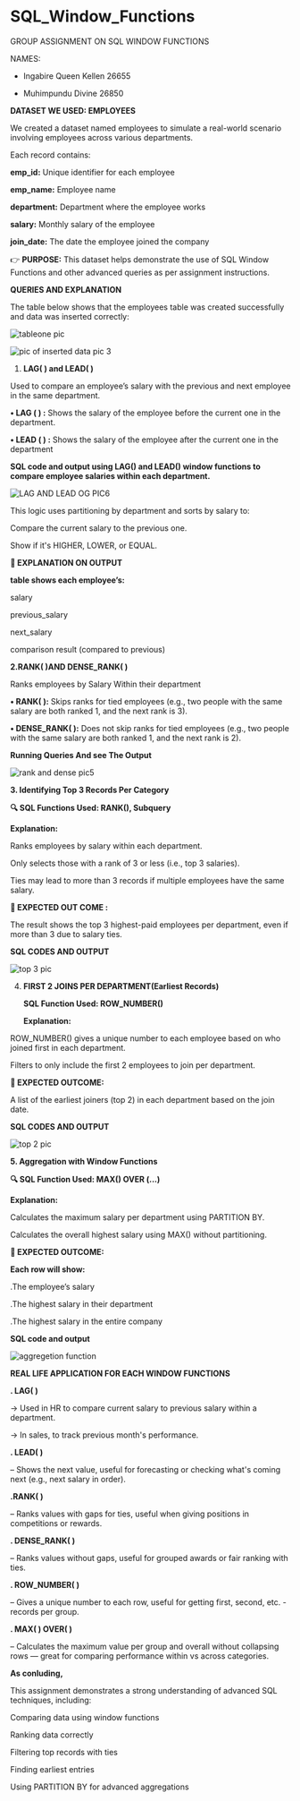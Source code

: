 # SQL_Window_Functions
GROUP ASSIGNMENT ON SQL WINDOW FUNCTIONS

NAMES:
- Ingabire Queen Kellen 26655
  
- Muhimpundu Divine 26850

 **DATASET WE  USED: EMPLOYEES**
 
We created a dataset named employees to simulate a real-world scenario involving employees across various departments.

Each record contains:

**emp_id:** Unique identifier for each employee

**emp_name:** Employee name

**department:** Department where the employee works

**salary:** Monthly salary of the employee

**join_date:** The date the employee joined the company

👉 **PURPOSE:** This dataset helps demonstrate the use of SQL Window Functions and other advanced queries as per assignment instructions.



  
**QUERIES AND EXPLANATION**

The table below shows that the employees table was created successfully and data was inserted correctly:

![tableone pic](https://github.com/user-attachments/assets/1485820d-f5f7-43c6-9ceb-605abe31c80e)

![pic of inserted data pic 3](https://github.com/user-attachments/assets/bf43591c-0a76-457f-b9a4-52a7573b361c)


1. **LAG( ) and LEAD( )**
   
Used to compare an employee’s salary with the previous and next employee in the same department.

**•	LAG ( ) :** Shows the salary of the employee before the current one in the department.

**•	LEAD ( ) :** Shows the salary of the employee after the current one in the department

**SQL code and output using LAG() and LEAD() window functions to compare employee salaries within each department.**

![LAG AND LEAD OG PIC6](https://github.com/user-attachments/assets/4ab8f75d-0272-457c-8bf5-f2744c8a7553)

This logic uses partitioning by department and sorts by salary to:

Compare the current salary to the previous one.

Show if it's HIGHER, LOWER, or EQUAL.

**🎯 EXPLANATION ON OUTPUT**

**table  shows each employee’s:**

salary

previous_salary

next_salary

comparison result (compared to previous)

  **2.RANK( )AND DENSE_RANK( )**
  
  Ranks employees by Salary Within their department 
  
  
  **•	RANK( ):** Skips ranks for tied employees (e.g., two people with the same salary are both ranked 1, and the next rank is 3).
  
  **•	DENSE_RANK( ):** Does not skip ranks for tied employees (e.g., two people with the same salary are both ranked 1, and the next rank is 2).
  

  
   **Running Queries And see The Output**
   
   ![rank and dense pic5](https://github.com/user-attachments/assets/218ee13c-a20c-4d1e-a9f4-be6ef5a7a341)

     

**3. Identifying Top 3 Records Per Category**
   
**🔍 SQL Functions Used: RANK(), Subquery**

**Explanation:**

Ranks employees by salary within each department.

Only selects those with a rank of 3 or less (i.e., top 3 salaries).

Ties may lead to more than 3 records if multiple employees have the same salary.

**🎯 EXPECTED OUT COME :**

The result shows the top 3 highest-paid employees per department, even if more than 3 due to salary ties.

**SQL CODES AND OUTPUT**

 ![top 3 pic](https://github.com/user-attachments/assets/fe38ca89-23f7-4201-acd6-d9585e1c2763)

 4. **FIRST 2 JOINS PER DEPARTMENT(Earliest Records)**
    
    **SQL Function Used: ROW_NUMBER()**
    
     **Explanation:**
    
ROW_NUMBER() gives a unique number to each employee based on who joined first in each department.

Filters to only include the first 2 employees to join per department.

**🎯 EXPECTED OUTCOME:**

A list of the earliest joiners (top 2) in each department based on the join date.

**SQL CODES AND OUTPUT**

![top 2 pic](https://github.com/user-attachments/assets/adfb2d73-e297-4f5a-a7a8-9e7e89318eac)


**5. Aggregation with Window Functions**
   
**🔍 SQL Function Used: MAX() OVER (...)** 

**Explanation:**

Calculates the maximum salary per department using PARTITION BY.

Calculates the overall highest salary using MAX() without partitioning.

**🎯 EXPECTED OUTCOME:**

**Each row will show:**

.The employee’s salary

.The highest salary in their department

.The highest salary in the entire company
   
   **SQL code and output**
   
   ![aggregetion function](https://github.com/user-attachments/assets/36fa6d42-61bd-4a19-bbcb-bb96a154a6c7)

   

  **REAL LIFE APPLICATION  FOR EACH WINDOW FUNCTIONS**
  
  **. LAG( )**
  
→ Used in HR to compare current salary to previous salary within a department.

→ In sales, to track previous month's performance.

**. LEAD( )**

– Shows the next value, useful for forecasting or checking what's coming next (e.g., next salary in order).

**.RANK( )**

– Ranks values with gaps for ties, useful when giving positions in competitions or rewards.

**. DENSE_RANK( )**

– Ranks values without gaps, useful for grouped awards or fair ranking with ties.

**. ROW_NUMBER( )**

– Gives a unique number to each row, useful for getting first, second, etc.
-records per group.

**. MAX( ) OVER( )**

– Calculates the maximum value per group and overall without collapsing rows
— great for comparing performance within vs across categories.

**As conluding,**

This assignment demonstrates a strong understanding of advanced SQL techniques, including:

Comparing data using window functions

Ranking data correctly

Filtering top records with ties

Finding earliest entries

Using PARTITION BY for advanced aggregations






  
   

   
     
 
   
   

   

  
  
 



       
